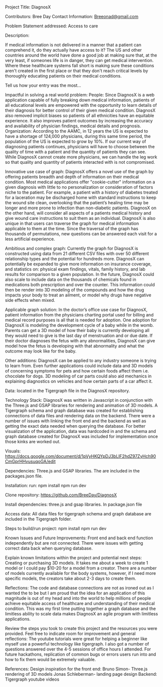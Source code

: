 Project Title: DiagnosX

Contributors: Bree Day 
Contact Information: Breeonad@gmail.com 

Problem Statement addressed: Access to care

Description:

If medical information is not delivered in a manner that a patient can comprehend it, do they actually have access to it? The US and other countries around the world have done a good job at making sure that, at the very least, if someones life is in danger, they can get medical intervention. Where these healthcare systems fall short is making sure these conditions aren't created in the first place or that they don't reach critical levels by thoroughly educating patients on their medical conditions.

Tell us how your entry was the most...

Impactful in solving a real world problem:
People: Since DiagnosX is a web application capable of fully breaking down medical information, patients of all educational levels are empowered with the opportunity to learn details of their diagnosis for better control of their given medical condition. DiagnosX also removed implicit biases so patients of all ethnicities have an equitable experience. It also improves patient outcomes by increasing the accuracy and availability of physician findings, medical details and prognosis. Organization: According to the AAMC, in 12 years the US is expected to have a shortage of 124,000 physicians, during this same time period, the population of the US is expected to grow by 10%. If our current way of diagnosing patients continues, physicians will have to choose between the quality of time with a patient and the quantity of patients they can see. While DiagnosX cannot create more physicians, we can handle the leg work so that quality and quantity of patients interacted with is not compromised.    


Innovative use case of graph:
DiagnosX offers a novel use of the graph by offering patients breadth and depth of information on their medical condition. Most medical applications offer "cookie-cutter" information on a given diagnosis with little to no personalization or consideration of factors niche to the patient. For example, a patient with a history of diabetes treated for a laceration may be discharged home with standard instructions to keep the wound site clean, overlooking that the patient’s healing time may be longer and more prone to infection than non-diabetic patients. DiagnosX on the other hand, will consider all aspects of a patients medical history and give wound care instructions to suit them as an individual.  DiagnosX is also unique in that users can traverse the graph for medical information applicable to them at the time. Since the traversal of the graph has thousands of permutations, new questions can be answered each visit for a less artificial experience.

Ambitious and complex graph:
Currently the graph for DiagnosX is constructed using data from 21 different CSV files with over 50 different relationship types and the potential for hundreds more. DiagnosX can potentially be expanded to give more information on insurance coverage, and statistics on: physical exam findings, vitals, family history, and lab results for comparison to a given population. In the future, DiagnosX could also scale to include data on the thousands of chemicals found in medications both prescription and over the counter. This information could then be render into 3D modeling of the compounds and how the drug impacts your body to treat an ailment, or model why drugs have negative side effects when mixed.     

Applicable graph solution:
In the doctor’s office use case for DiagnosX, patient information from the physicians charting portal used for billing and medical record purposes is all that is needed for adoption. One adoption for DiagnosX is modeling the development cycle of a baby while in the womb. Parents can get a 3D model of how their baby is currently developing all they would need to give is the last day of menstruation and or due date. If their doctor diagnoses the fetus with any abnormalities, DiagnosX can give model how the fetus is developing with that abnormality and what the outcome may look like for the baby.


Other additions:
DiagnosX can be applied to any industry someone is trying to learn from. Even further applications could include data and 3D models of concerning symptoms for pets and how certain foods affect them i.e. chocolate for dogs. 3D modeling of car parts could also aid mechanics in explaining diagnostics on vehicles and how certain parts of a car affect it.


Data: located in the Tigergraph file in the DiagnosX repository.

Technology Stack: DiagnosX was written in Javascript in conjunction with the Three.js and GSAP libraries for rendering and animation of 3D models. A Tigergraph schema and graph database was created for establishing connections of data files and rendering data on the backend. There were a number of issues with linking the front end and the backend as well as getting the exact data needed when querying the database. For better visualization of the application, data was hardcoded in and the schema and graph database created for DiagnosX was included for implementation once those kinks are worked out. 

Visuals:  https://docs.google.com/document/d/1pVyHKQYpDJ3bLIF2hdZ97ZyHch90CmGprHHvusuqoGA/edit


Dependencies: Three.js and GSAP libraries. The are included in the packages.json file. 


Installation: run:
		npm install
		npm run dev	

Clone repository: https://github.com/BreeDay/DiagnosX

Install dependencies: three.js and gsap libraries. In package.json file

Access data: All data files for tigergraph schema and graph database are included in the Tigergraph folder.  

Steps to build/run project: npm install
				npm run dev


Known Issues and Future Improvements: 
Front end and back end function independently but are not connected. There were issues with getting correct data back when querying database. 

Explain known limitations within the project and potential next steps: 
Creating or purchasing 3D models. It takes me about a week to create 1 model or I could pay $10-20 for a model from a creator. There are a number of models currently available for the body systems, however, if I need more specific models, the creators take about 2-3 days to create them. 

Reflections:
The code and database connections are not as ironed out as I wanted the to be but I am proud that the idea for an application of this magnitude is out of my head and into the world to help millions of people achieve equitable access of healthcare and understanding of their medical condition. This was my first time putting together a graph database and the limitless ability to scale data makes DiagnosX an agile program with limitless applications. 

Review the steps you took to create this project and the resources you were provided. Feel free to indicate room for improvement and general reflections:
The youtube tutorials were great for helping a beginner like myself use a powerful technology like tigergraph. I also got a number of questions answered over the 4-5 sessions of office hours I attended. For future hackathons, replication of common bugs or errors users run into and how to fix them would be extremely valuable.  

References:
Design inspiration for the front end: Bruno Simon- Three.js rendering of 3D models 
						Jonas Schleberman- landing page design
Backend: Tigergraph youtube videos 	
